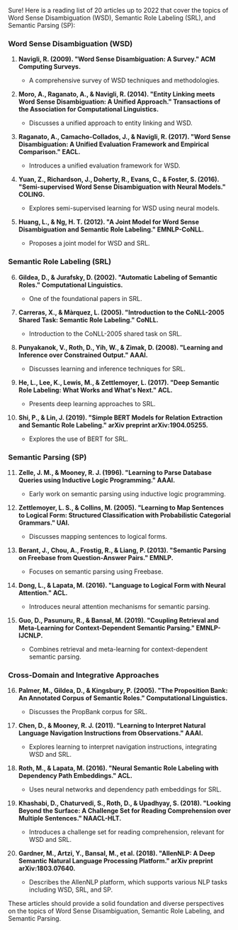 Sure! Here is a reading list of 20 articles up to 2022 that cover the topics of Word Sense Disambiguation (WSD), Semantic Role Labeling (SRL), and Semantic Parsing (SP):

### Word Sense Disambiguation (WSD)
1. **Navigli, R. (2009). "Word Sense Disambiguation: A Survey." ACM Computing Surveys.**
   - A comprehensive survey of WSD techniques and methodologies.
   
2. **Moro, A., Raganato, A., & Navigli, R. (2014). "Entity Linking meets Word Sense Disambiguation: A Unified Approach." Transactions of the Association for Computational Linguistics.**
   - Discusses a unified approach to entity linking and WSD.

3. **Raganato, A., Camacho-Collados, J., & Navigli, R. (2017). "Word Sense Disambiguation: A Unified Evaluation Framework and Empirical Comparison." EACL.**
   - Introduces a unified evaluation framework for WSD.

4. **Yuan, Z., Richardson, J., Doherty, R., Evans, C., & Foster, S. (2016). "Semi-supervised Word Sense Disambiguation with Neural Models." COLING.**
   - Explores semi-supervised learning for WSD using neural models.

5. **Huang, L., & Ng, H. T. (2012). "A Joint Model for Word Sense Disambiguation and Semantic Role Labeling." EMNLP-CoNLL.**
   - Proposes a joint model for WSD and SRL.

### Semantic Role Labeling (SRL)
6. **Gildea, D., & Jurafsky, D. (2002). "Automatic Labeling of Semantic Roles." Computational Linguistics.**
   - One of the foundational papers in SRL.

7. **Carreras, X., & Màrquez, L. (2005). "Introduction to the CoNLL-2005 Shared Task: Semantic Role Labeling." CoNLL.**
   - Introduction to the CoNLL-2005 shared task on SRL.

8. **Punyakanok, V., Roth, D., Yih, W., & Zimak, D. (2008). "Learning and Inference over Constrained Output." AAAI.**
   - Discusses learning and inference techniques for SRL.

9. **He, L., Lee, K., Lewis, M., & Zettlemoyer, L. (2017). "Deep Semantic Role Labeling: What Works and What's Next." ACL.**
   - Presents deep learning approaches to SRL.

10. **Shi, P., & Lin, J. (2019). "Simple BERT Models for Relation Extraction and Semantic Role Labeling." arXiv preprint arXiv:1904.05255.**
    - Explores the use of BERT for SRL.

### Semantic Parsing (SP)
11. **Zelle, J. M., & Mooney, R. J. (1996). "Learning to Parse Database Queries using Inductive Logic Programming." AAAI.**
    - Early work on semantic parsing using inductive logic programming.

12. **Zettlemoyer, L. S., & Collins, M. (2005). "Learning to Map Sentences to Logical Form: Structured Classification with Probabilistic Categorial Grammars." UAI.**
    - Discusses mapping sentences to logical forms.

13. **Berant, J., Chou, A., Frostig, R., & Liang, P. (2013). "Semantic Parsing on Freebase from Question-Answer Pairs." EMNLP.**
    - Focuses on semantic parsing using Freebase.

14. **Dong, L., & Lapata, M. (2016). "Language to Logical Form with Neural Attention." ACL.**
    - Introduces neural attention mechanisms for semantic parsing.

15. **Guo, D., Pasunuru, R., & Bansal, M. (2019). "Coupling Retrieval and Meta-Learning for Context-Dependent Semantic Parsing." EMNLP-IJCNLP.**
    - Combines retrieval and meta-learning for context-dependent semantic parsing.

### Cross-Domain and Integrative Approaches
16. **Palmer, M., Gildea, D., & Kingsbury, P. (2005). "The Proposition Bank: An Annotated Corpus of Semantic Roles." Computational Linguistics.**
    - Discusses the PropBank corpus for SRL.

17. **Chen, D., & Mooney, R. J. (2011). "Learning to Interpret Natural Language Navigation Instructions from Observations." AAAI.**
    - Explores learning to interpret navigation instructions, integrating WSD and SRL.

18. **Roth, M., & Lapata, M. (2016). "Neural Semantic Role Labeling with Dependency Path Embeddings." ACL.**
    - Uses neural networks and dependency path embeddings for SRL.

19. **Khashabi, D., Chaturvedi, S., Roth, D., & Upadhyay, S. (2018). "Looking Beyond the Surface: A Challenge Set for Reading Comprehension over Multiple Sentences." NAACL-HLT.**
    - Introduces a challenge set for reading comprehension, relevant for WSD and SRL.

20. **Gardner, M., Artzi, Y., Bansal, M., et al. (2018). "AllenNLP: A Deep Semantic Natural Language Processing Platform." arXiv preprint arXiv:1803.07640.**
    - Describes the AllenNLP platform, which supports various NLP tasks including WSD, SRL, and SP.

These articles should provide a solid foundation and diverse perspectives on the topics of Word Sense Disambiguation, Semantic Role Labeling, and Semantic Parsing.